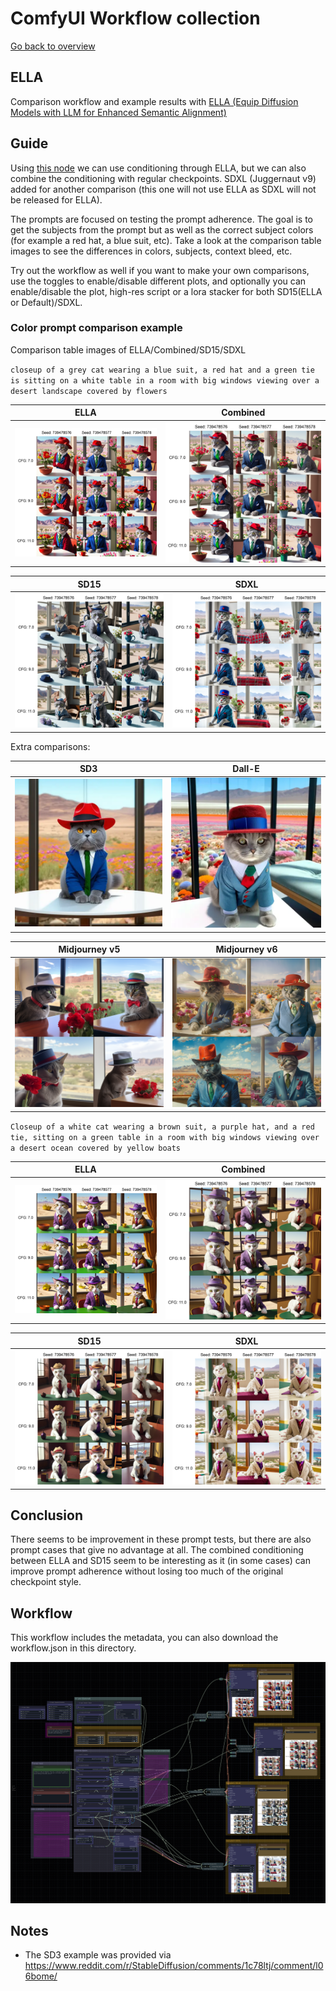 # ComfyUI Workflow collection

[Go back to overview](../README.md)

## ELLA

Comparison workflow and example results with [ELLA (Equip Diffusion Models with LLM for Enhanced Semantic Alignment)](https://github.com/TencentQQGYLab/ELLA)

## Guide

Using [this node](https://github.com/ExponentialML/ComfyUI_ELLA) we can use conditioning through ELLA, but we can also combine the conditioning with regular checkpoints. SDXL (Juggernaut v9) added for another comparison (this one will not use ELLA as SDXL will not be released for ELLA).

The prompts are focused on testing the prompt adherence. The goal is to get the subjects from the prompt but as well as the correct subject colors (for example a red hat, a blue suit, etc). Take a look at the comparison table images to see the differences in colors, subjects, context bleed, etc.

Try out the workflow as well if you want to make your own comparisons, use the toggles to enable/disable different plots, and optionally you can enable/disable the plot, high-res script or a lora stacker for both SD15(ELLA or Default)/SDXL.

### Color prompt comparison example

Comparison table images of ELLA/Combined/SD15/SDXL

`closeup of a grey cat wearing a blue suit, a red hat and a green tie is sitting on a white table in a room with big windows viewing over a desert landscape covered by flowers`

| ELLA | Combined |
| --- | --- |
| [<img src="/workflows/ella/comparison/grey-cat/ella_thumb.png" />](/workflows/ella/comparison/grey-cat/ella.png) | [<img src="/workflows/ella/comparison/grey-cat/combined_thumb.png" />](/workflows/ella/comparison/grey-cat/combined.png) |

| SD15 | SDXL |
| --- | --- |
| [<img src="/workflows/ella/comparison/grey-cat/sd15_thumb.png" />](/workflows/ella/comparison/grey-cat/sd15.png) | [<img src="/workflows/ella/comparison/grey-cat/sdxl_thumb.png" />](/workflows/ella/comparison/grey-cat/sdxl.png) |

Extra comparisons:

| SD3 | Dall-E |
| --- | --- |
| [<img src="/workflows/ella/comparison/grey-cat/sd3_thumb.webp" />](/workflows/ella/comparison/grey-cat/sd3.webp) | [<img src="/workflows/ella/comparison/grey-cat/dalle_thumb.webp" />](/workflows/ella/comparison/grey-cat/dalle.webp) |

| Midjourney v5 | Midjourney v6 |
| --- | --- |
| [<img src="/workflows/ella/comparison/grey-cat/midjourney5.png" />](/workflows/ella/comparison/grey-cat/midjourney5.png) | [<img src="/workflows/ella/comparison/grey-cat/midjourney6.png" />](/workflows/ella/comparison/grey-cat/midjourney6.png) |

`Closeup of a white cat wearing a brown suit, a purple hat, and a red tie, sitting on a green table in a room with big windows viewing over a desert ocean covered by yellow boats`

| ELLA | Combined |
| --- | --- |
| [<img src="/workflows/ella/comparison/grey-cat/ella2_thumb.png" />](/workflows/ella/comparison/grey-cat/ella2.png) | [<img src="/workflows/ella/comparison/grey-cat/combined2_thumb.png" />](/workflows/ella/comparison/grey-cat/combined2.png) |

| SD15 | SDXL |
| --- | --- |
| [<img src="/workflows/ella/comparison/grey-cat/sd152_thumb.png" />](/workflows/ella/comparison/grey-cat/sd152.png) | [<img src="/workflows/ella/comparison/grey-cat/sdxl2_thumb.png" />](/workflows/ella/comparison/grey-cat/sdxl2.png) |

## Conclusion

There seems to be improvement in these prompt tests, but there are also prompt cases that give no advantage at all. The combined conditioning between ELLA and SD15 seem to be interesting as it (in some cases) can improve prompt adherence without losing too much of the original checkpoint style.

## Workflow

This workflow includes the metadata, you can also download the workflow.json in this directory.

![Workflow](/workflows/ella/workflow.png)

## Notes

- The SD3 example was provided via https://www.reddit.com/r/StableDiffusion/comments/1c78ltj/comment/l06bome/
